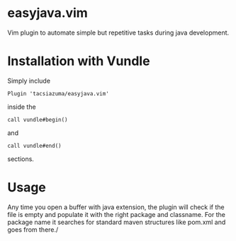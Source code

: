 # easyjava.vim

Vim plugin to automate simple but repetitive tasks during java development.

# Installation with Vundle

Simply include 

```vim
Plugin 'tacsiazuma/easyjava.vim'
```

inside the 

```vim
call vundle#begin()
```
and 

```vim
call vundle#end()
```
sections.

# Usage

Any time you open a buffer with java extension, the plugin will check if the file is empty and populate it with the right package and classname.
For the package name it searches for standard maven structures like pom.xml and goes from there./
